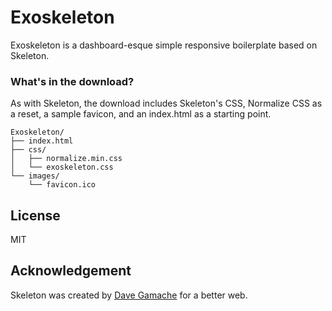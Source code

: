# Exoskeleton
Exoskeleton is a dashboard-esque simple responsive boilerplate based on Skeleton.

### What's in the download?
As with Skeleton, the download includes Skeleton's CSS, Normalize CSS as a reset, a sample favicon, and an index.html as a starting point.

```
Exoskeleton/
├── index.html
├── css/
│   ├── normalize.min.css
│   └── exoskeleton.css
└── images/
    └── favicon.ico

```

## License
MIT

## Acknowledgement

Skeleton was created by [Dave Gamache](https://twitter.com/dhg) for a better web.

